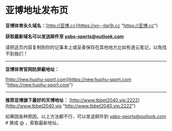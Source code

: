 # 亚博地址发布页
**亚博体育永久域名：**[http://亚博.cc](https://xn--jlqr9i.cc "https://亚博.cc")

**获取最新域名可以发送邮件至 yabo-sports@outlook.com**

请把这页内容复制到你的记事本上或妥善保存在其他地方比如有道云笔记，以免找不到我们！

------------

**亚博体育官网防屏蔽地址：**

[http://new.huohu-sport.com](https://new.huohu-sport.com "https://new.huohu-sport.com")


------------

**推荐亚博旗下最好的天博地址：**
[http://www.tbbet2040.vip:2222](http://www.tbbet2040.vip "http://www.tbbet2040.vip:2222")


如果因各种原因，以上方法都不行，可以发送邮件到 yabo-sports@outlook.com  # 换成 @ ，索取最新地址。
